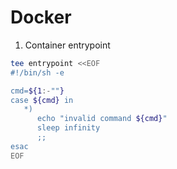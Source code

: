 Docker
======

1. Container entrypoint

```bash
tee entrypoint <<EOF
#!/bin/sh -e

cmd=${1:-""}
case ${cmd} in
   *)
      echo "invalid command ${cmd}"
      sleep infinity
      ;;
esac
EOF
```
